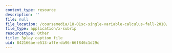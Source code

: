 ```yaml
---
content_type: resource
description: ''
file: null
file_location: /coursemedia/18-01sc-single-variable-calculus-fall-2010/842166aee513affeda9666f846c1d29c_jBkXbAgMj6s.srt
file_type: application/x-subrip
resourcetype: Other
title: 3play caption file
uid: 842166ae-e513-affe-da96-66f846c1d29c
---
```

